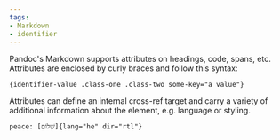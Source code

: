 ```yaml
---
tags:
- Markdown
- identifier
---
```


Pandoc's Markdown supports attributes on headings, code, spans, etc.
Attributes are enclosed by curly braces and follow this syntax:

    {identifier-value .class-one .class-two some-key="a value"}

Attributes can define an internal cross-ref target and carry a variety
of additional information about the element, e.g. language or styling.

    peace: [שָׁלוֹם]{lang="he" dir="rtl"}
